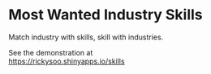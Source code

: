# Most Wanted Industry Skills
Match industry with skills, skill with industries.

See the demonstration at  
https://rickysoo.shinyapps.io/skills
